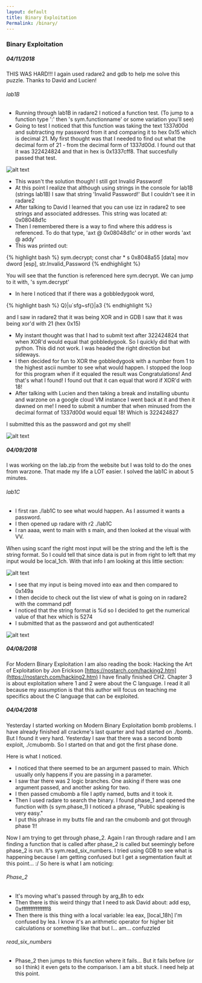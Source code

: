 ```yaml
---
layout: default
title: Binary Exploitation
Permalink: /binary/
---
```


### Binary Exploitation ###

##### 04/11/2018 #####

THIS WAS HARD!!! I again used radare2 and gdb to help me solve this puzzle. Thanks to David and Lucien!

###### lab1B ######

* Running through lab1B in radare2 I noticed a function test. (To jump to a function type ':' then 's sym.functionname' or some variation you'll see)
* Going to test I noticed that this function was taking the text 1337d00d and subtracting my password from it and comparing it to hex 0x15 which is decimal 21. My first thought was that I needed to find out what the decimal form of 21 - from the decimal form of 1337d00d. I found out that it was 322424824 and that in hex is 0x1337cff8. That succesfully passed that test. 

![alt text](http://intmain.in/images/lab1B.png "lab1B")

* This wasn't the solution though! I still got Invalid Password!
* At this point I realize that although using strings in the console for lab1B (strings lab1B) I saw that string 'Invalid Password!' But I couldn't see it in radare2
* After talking to David I learned that you can use izz in radare2 to see strings and associated addresses. This string was located at: 0x08048d1c
* Then I remembered there is a way to find where this address is referenced. To do that type, 'axt @ 0x08048d1c' or in other words 'axt @ addy'
* This was printed out: 

{% highlight bash %}
sym.decrypt; const char * s 0x8048a55 [data] mov dword [esp], str.Invalid_Password
{% endhighlight %}

You will see that the function is referenced here sym.decrypt. We can jump to it with, 's sym.decrypt'
* In here I noticed that if there was a gobbledygook word, 

{% highlight bash %}
Q}|u`sfg~sf{}|a3
{% endhighlight %}

and I saw in radare2 that it was being XOR and in GDB I saw that it was being xor'd with 21 (hex 0x15) 
* My instant thought was that I had to submit text after 322424824 that when XOR'd would equal that gobbledygook. So I quickly did that with python. This did not work. I was headed the right direction but sideways.
* I then decided for fun to XOR the gobbledygook with a number from 1 to the highest ascii number to see what would happen. I stopped the loop for this program when if it equaled the result was Congratulations! And that's what I found! I found out that it can equal that word if XOR'd with 18!
* After talking with Lucien and then taking a break and installing ubuntu and warzone on a google cloud VM instance I went back at it and then it dawned on me! I need to submit a number that when minused from the decimal format of 1337d00d would equal 18! Which is 322424827

I submitted this as the password and got my shell!

![alt text](http://intmain.in/images/lab1B2.png "lab1B2")

##### 04/09/2018 #####

I was working on the lab.zip from the website but I was told to do the ones from warzone. That made my life a LOT easier. I solved the lab1C in about 5 minutes.

###### lab1C ######

* I first ran ./lab1C to see what would happen. As I assumed it wants a password.
* I then opened up radare with r2 ./lab1C
* I ran aaaa, went to main with s main, and then looked at the visual with VV. 

When using scanf the right most input will be the string and the left is the string format. So I could tell that since data is put in from right to left that my input would be local_1ch. With that info I am looking at this little section:

![alt text](http://intmain.in/images/lab1C.png "lab1C")

* I see that my input is being moved into eax and then compared to 0x149a
* I then decide to check out the list view of what is going on in radare2 with the command pdf
* I noticed that the string format is %d so I decided to get the numerical value of that hex which is 5274
* I submitted that as the password and got authenticated!

![alt text](http://intmain.in/images/lab1C2.png "lab1C2")

##### 04/08/2018 #####

For Modern Binary Exploitation I am also reading the book: Hacking the Art of Exploitation by Jon Erickson [https://nostarch.com/hacking2.htm](https://nostarch.com/hacking2.htm) I have finally finished CH2. Chapter 3 is about exploitation where 1 and 2 were about the C language. I read it all because my assumption is that this author will focus on teaching me specifics about the C language that can be exploited. 

##### 04/04/2018 #####

Yesterday I started working on Modern Binary Exploitation bomb problems. I have already finished all crackme's last quarter and had started on ./bomb. But I found it very hard. Yesterday I saw that there was a second bomb exploit, ./cmubomb. So I started on that and got the first phase done.

Here is what I noticed. 

* I noticed that there seemed to be an argument passed to main. Which usually only happens if you are passing in a parameter.
* I saw thar there was 2 logic branches. One asking if there was one argument passed, and another asking for two. 
* I then passed cmubomb a file I aptly named, butts and it took it. 
* Then I used radare to search the binary. I found phase_1 and opened the function with (s sym.phase_1) I noticed a phrase, "Public speaking is very easy." 
* I put this phrase in my butts file and ran the cmubomb and got through phase 1!!

Now I am trying to get through phase_2. Again I ran through radare and I am finding a function that is called after phase_2 is called but seemingly before phase_2 is run. It's sym.read_six_numbers. I tried using GDB to see what is happening because I am getting confused but I get a segmentation fault at this point... :/ So here is what I am noticing:

###### Phase_2 ######

* It's moving what's passed through by arg_8h to edx
* Then there is this weird thingy that I need to ask David about: add esp, 0xfffffffffffffff8
* Then there is this thing with a local variable: lea eax, [local_18h] I'm confused by lea. I know it's an arithmetic operator for higher bit calculations or something like that but I... am... confuzzled

###### read_six_numbers ######

* Phase_2 then jumps to this function where it fails... But it fails before (or so I think) it even gets to the comparison. I am a bit stuck. I need help at this point.

